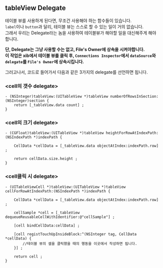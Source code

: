 ## tableView Delegate

테이블 뷰를 사용하게 된다면, 무조건 사용해야 하는 함수들이 있습니다.\
```label```이나 ```button```과 달리, 테이블 뷰는 스스로 할 수 있는 일이 거의 없습니다.\
그래서 우리는 Delegate라는 놈을 사용하여 테이블뷰가 해야할 일을 대신해주게 해야합니다.

**단, Delegate는 그냥 사용할 수는 없고, File's Owner에 상속을 시켜야합니다.\
이 작업은 xib에서 테이블 뷰를 클릭 후, ```Connections Inspector```에서 ```dataSource```와 ```delegate```를 ```File's Owner```에 상속시킵니다.**

그러고나서, 코드로 들어가서 다음과 같은 3가지의 delegate를 선언하면 됩니다.

### <cell의 갯수 delegate>
```
- (NSInteger)tableView:(UITableView *)tableView numberOfRowsInSection:(NSInteger)section {
    return [_tableView.data count] ;
}
```

### <cell의 크기 delegate>
```
- (CGFloat)tableView:(UITableView *)tableView heightForRowAtIndexPath:(NSIndexPath *)indexPath {
    
    CellData *cellData = [_tableView.data objectAtIndex:indexPath.row] ;
    
    return cellData.size.height ;
}
```

### <cell클릭 시 delegate>
```
- (UITableViewCell *)tableView:(UITableView *)tableView cellForRowAtIndexPath:(NSIndexPath *)indexPath {
    
    CellData *cellData = [_tableView.data objectAtIndex:indexPath.row] ;
    
    cellSample *cell = [_tableView dequeueReusableCellWithIdentifier:@"cellSample"] ;
    
    [cell bindCellData:cellData] ;
    
    [cell registTouchUpInsideBlock:^(NSInteger tag, CellData *cellData) {
        //테이블 뷰의 셀을 클릭했을 때의 행동을 이곳에서 작성하면 됩니다.
    }] ;
    
    return cell ; 
}
```